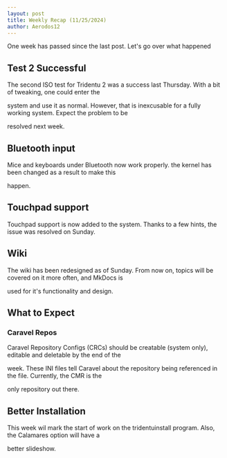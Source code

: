 ```yaml
---
layout: post
title: Weekly Recap (11/25/2024)
author: Aerodos12
---
```


One week has passed since the last post. Let's go over what happened

## Test 2 Successful

The second ISO test for Tridentu 2 was a success last Thursday. With a bit of tweaking, one could enter the

system and use it as normal. However, that is inexcusable for a fully working system. Expect the problem to be

resolved next week.


## Bluetooth input

Mice and keyboards under Bluetooth now work properly. the kernel has been changed as a result to make this

happen.


## Touchpad support

Touchpad support is now added to the system. Thanks to a few hints, the issue was resolved on Sunday.


## Wiki

The wiki has been redesigned as of Sunday. From now on, topics will be covered on it more often, and MkDocs is

used for it's functionality and design.

## What to Expect

### Caravel Repos

Caravel Repository Configs (CRCs) should be creatable (system only), editable and deletable by the end of the

week. These INI files tell Caravel about the repository being referenced in the file. Currently, the CMR is the

only repository out there.

## Better Installation

This week wil mark the start of work on the tridentuinstall program. Also, the Calamares option will have a

better slideshow.
